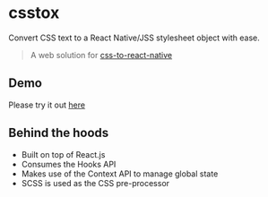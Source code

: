 <h1> csstox </h1>

<p> Convert CSS text to a React Native/JSS stylesheet object with ease. </p>

> A web solution for [css-to-react-native](https://github.com/styled-components/css-to-react-native)

## Demo

Please try it out [here](https://csstox.surge.sh/)

## Behind the hoods

- Built on top of React.js
- Consumes the Hooks API
- Makes use of the Context API to manage global state 
- SCSS is used as the CSS pre-processor 
